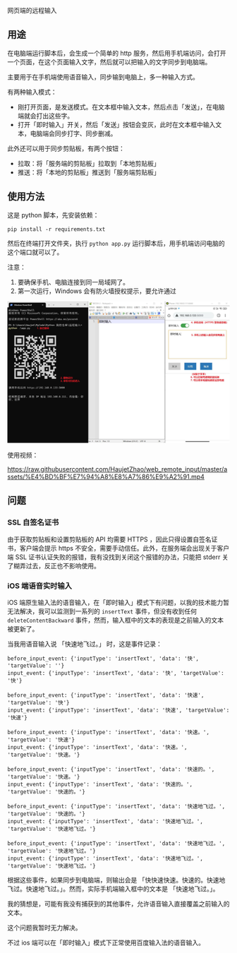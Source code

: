 网页端的远程输入

## 用途

在电脑端运行脚本后，会生成一个简单的 http 服务，然后用手机端访问，会打开一个页面，在这个页面输入文字，然后就可以把输入的文字同步到电脑端。

主要用于在手机端使用语音输入，同步输到电脑上，多一种输入方式。

有两种输入模式：

- 刚打开页面，是发送模式。在文本框中输入文本，然后点击「发送」，在电脑端就会打出这些字。
- 打开「即时输入」开关，然后「发送」按钮会变灰，此时在文本框中输入文本，电脑端会同步打字、同步删减。

此外还可以用于同步剪贴板，有两个按钮：

- 拉取：将「服务端的剪贴板」拉取到「本地剪贴板」
- 推送：将「本地的剪贴板」推送到「服务端剪贴板」

## 使用方法

这是 python 脚本，先安装依赖：

```
pip install -r requirements.txt
```

然后在终端打开文件夹，执行 `python app.py` 运行脚本后，用手机端访问电脑的这个端口就可以了。

注意：
1. 要确保手机、电脑连接到同一局域网了。
2. 第一次运行，Windows 会有防火墙授权提示，要允许通过



![使用界面](assets/使用界面.jpg)



使用视频：

https://raw.githubusercontent.com/HaujetZhao/web_remote_input/master/assets/%E4%BD%BF%E7%94%A8%E8%A7%86%E9%A2%91.mp4

## 问题

### SSL 自签名证书

由于获取剪贴板和设置剪贴板的 API 均需要 HTTPS ，因此只得设置自签名证书，客户端会提示 https 不安全，需要手动信任。此外，在服务端会出现关于客户端 SSL 证书认证失败的报错，我有没找到关闭这个报错的办法，只能把 stderr 关了糊弄过去，反正也不影响使用。

### iOS 端语音实时输入

iOS 端原生输入法的语音输入，在「即时输入」模式下有问题，以我的技术能力暂无法解决，我可以监测到一系列的 `insertText` 事件，但没有收到任何 `deleteContentBackward` 事件，然而，输入框中的文本的表现是之前输入的文本被更新了。

当我用语音输入说 「快速地飞过。」 时，这是事件记录：

```
before_input_event: {'inputType': 'insertText', 'data': '快', 'targetValue': ''}
input_event: {'inputType': 'insertText', 'data': '快', 'targetValue': '快'}

before_input_event: {'inputType': 'insertText', 'data': '快速', 'targetValue': '快'}
input_event: {'inputType': 'insertText', 'data': '快速', 'targetValue': '快速'}

before_input_event: {'inputType': 'insertText', 'data': '快速。', 'targetValue': '快速'}
input_event: {'inputType': 'insertText', 'data': '快速。', 'targetValue': '快速。'}

before_input_event: {'inputType': 'insertText', 'data': '快速的。', 'targetValue': '快速。'}
input_event: {'inputType': 'insertText', 'data': '快速的。', 'targetValue': '快速的。'}

before_input_event: {'inputType': 'insertText', 'data': '快速地飞过。', 'targetValue': '快速的。'}
input_event: {'inputType': 'insertText', 'data': '快速地飞过。', 'targetValue': '快速地飞过。'}

before_input_event: {'inputType': 'insertText', 'data': '快速地飞过。', 'targetValue': '快速地飞过。'}
input_event: {'inputType': 'insertText', 'data': '快速地飞过。', 'targetValue': '快速地飞过。'}
```

根据这些事件，如果同步到电脑端，则输出会是 「快快速快速。快速的。快速地飞过。快速地飞过。」。然而，实际手机端输入框中的文本是 「快速地飞过。」。

我的猜想是，可能有我没有捕获到的其他事件，允许语音输入直接覆盖之前输入的文本。

这个问题我暂时无力解决。

不过 ios 端可以在「即时输入」模式下正常使用百度输入法的语音输入。
